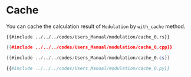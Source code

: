 # Cache

You can cache the calculation result of `Modulation` by `with_cache` method.

```rust,edition2024
{{#include ../../../codes/Users_Manual/modulation/cache_0.rs}}
```

```cpp
{{#include ../../../codes/Users_Manual/modulation/cache_0.cpp}}
```

```cs
{{#include ../../../codes/Users_Manual/modulation/cache_0.cs}}
```

```python
{{#include ../../../codes/Users_Manual/modulation/cache_0.py}}
```
